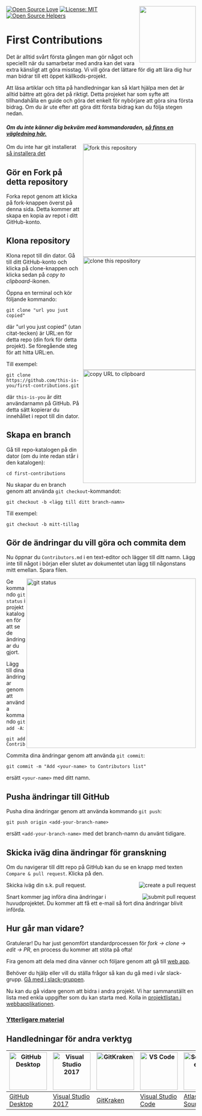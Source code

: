 [![Open Source Love](https://badges.frapsoft.com/os/v1/open-source.svg?v=103)](https://github.com/ellerbrock/open-source-badges/)
[<img align="right" width="150" src="https://firstcontributions.github.io/assets/Readme/join-slack-team.png">](https://join.slack.com/t/firstcontributors/shared_invite/zt-1hg51qkgm-Xc7HxhsiPYNN3ofX2_I8FA)
[![License: MIT](https://img.shields.io/badge/License-MIT-green.svg)](https://opensource.org/licenses/MIT)
[![Open Source Helpers](https://www.codetriage.com/roshanjossey/first-contributions/badges/users.svg)](https://www.codetriage.com/roshanjossey/first-contributions)


# First Contributions

Det är alltid svårt första gången man gör något och speciellt när du samarbetar med andra kan det vara extra känsligt att göra misstag. Vi vill göra det lättare för dig att lära dig hur man bidrar till ett öppet källkods-projekt.

Att läsa artiklar och titta på handledningar kan så klart hjälpa men det är alltid bättre att göra det på riktigt. Detta projeket har som syfte att tillhandahålla en guide och göra det enkelt för nybörjare att göra sina första bidrag. Om du är ute efter att göra ditt första bidrag kan du följa stegen nedan.


#### *Om du inte känner dig bekväm med kommandoraden, [så finns en vägledning här.](#Handledningar-för-andra-verktyg)*


<img align="right" width="300" src="https://firstcontributions.github.io/assets/Readme/fork.png" alt="fork this repository" />

Om du inte har git installerat [så installera det]( https://help.github.com/articles/set-up-git/ )

## Gör en Fork på detta repository

Forka repot genom att klicka på fork-knappen överst på denna sida.
Detta kommer att skapa en kopia av repot i ditt GitHub-konto.

## Klona repository

<img align="right" width="300" src="https://firstcontributions.github.io/assets/Readme/clone.png" alt="clone this repository" />

Klona repot till din dator. Gå till ditt GitHub-konto och klicka på clone-knappen och klicka sedan på *copy to clipboard*-ikonen.

Öppna en terminal och kör följande kommando:

```
git clone "url you just copied"
```
där "url you just copied" (utan citat-tecken) är URL:en för detta repo (din fork för detta projekt). Se föregående steg för att hitta URL:en.

<img align="right" width="300" src="https://firstcontributions.github.io/assets/Readme/copy-to-clipboard.png" alt="copy URL to clipboard" />

Till exempel:
```
git clone https://github.com/this-is-you/first-contributions.git
```
där `this-is-you` är ditt användarnamn på GitHub. På detta sätt kopierar du innehållet i repot till din dator.

## Skapa en branch

Gå till repo-katalogen på din dator (om du inte redan står i den katalogen):

```
cd first-contributions
```

Nu skapar du en branch genom att använda `git checkout`-kommandot:
```
git checkout -b <lägg till ditt branch-namn>
```

Till exempel:
```
git checkout -b mitt-tillag
```

## Gör de ändringar du vill göra och commita dem

Nu öppnar du `Contributors.md` i en text-editor och lägger till ditt namn. Lägg inte till något i början eller slutet av dokumentet utan lägg till någonstans mitt emellan. Spara filen.

<img align="right" width="450" src="https://firstcontributions.github.io/assets/Readme/git-status.png" alt="git status" />

Ge kommando `git status` i projektkatalogen för att se de ändringar du gjort.


Lägg till dina ändringar genom att använda kommando `git add -A`:

```
git add Contributors.md
```

Commita dina ändringar genom att använda `git commit`:
```
git commit -m "Add <your-name> to Contributors list"
```
ersätt `<your-name>` med ditt namn.

## Pusha ändringar till GitHub

Pusha dina ändringar genom att använda kommando `git push`:
```
git push origin <add-your-branch-name>
```
ersätt `<add-your-branch-name>` med det branch-namn du använt tidigare.

## Skicka iväg dina ändringar för granskning

Om du navigerar till ditt repo på GitHub kan du se en knapp med texten `Compare & pull request`. Klicka på den.

<img style="float: right;" src="https://firstcontributions.github.io/assets/Readme/compare-and-pull.png" alt="create a pull request" />

Skicka iväg din s.k. pull request.

<img style="float: right;" src="https://firstcontributions.github.io/assets/Readme/submit-pull-request.png" alt="submit pull request" />

Snart kommer jag införa dina ändringar i huvudprojektet. Du kommer att få ett e-mail så fort dina ändringar blivit införda.

## Hur går man vidare?

Gratulerar! Du har just genomfört standardprocessen för _fork -> clone -> edit -> PR_, en process du kommer att stöta på ofta!

Fira genom att dela med dina vänner och följare genom att gå till [web app](https://firstcontributions.github.io/#social-share).

Behöver du hjälp eller vill du ställa frågor så kan du gå med i vår slack-grupp. [Gå med i slack-gruppen](https://join.slack.com/t/firstcontributors/shared_invite/zt-1hg51qkgm-Xc7HxhsiPYNN3ofX2_I8FA).

Nu kan du gå vidare genom att bidra i andra projekt. Vi har sammanställt en lista med enkla uppgifter som du kan starta med. Kolla in [projektlistan i webbapplikationen](https://firstcontributions.github.io/#project-list).

### [Ytterligare material](../additional-material/git_workflow_scenarios/additional-material.md)


## Handledningar för andra verktyg

| <a href="../gui-tool-tutorials/github-desktop-tutorial.md"><img alt="GitHub Desktop" src="https://desktop.github.com/images/desktop-icon.svg" width="100"></a> | <a href="../gui-tool-tutorials/github-windows-vs2017-tutorial.md"><img alt="Visual Studio 2017" src="https://upload.wikimedia.org/wikipedia/commons/c/cd/Visual_Studio_2017_Logo.svg" width="100"></a> | <a href="../gui-tool-tutorials/gitkraken-tutorial.md"><img alt="GitKraken" src="https://firstcontributions.github.io/assets/gui-tool-tutorials/gitkraken-tutorial/gk-icon.png" width="100"></a> | <a href="../gui-tool-tutorials/github-windows-vs-code-tutorial.md"><img alt="VS Code" src="https://upload.wikimedia.org/wikipedia/commons/1/1c/Visual_Studio_Code_1.35_icon.png" width=100></a> | <a href="../gui-tool-tutorials/sourcetree-macos-tutorial.md"><img alt="Sourcetree App" src="https://wac-cdn.atlassian.com/dam/jcr:81b15cde-be2e-4f4a-8af7-9436f4a1b431/Sourcetree-icon-blue.svg" width=100></a> | <a href="../gui-tool-tutorials/github-windows-intellij-tutorial.md"><img alt="IntelliJ IDEA" src="https://upload.wikimedia.org/wikipedia/commons/thumb/9/9c/IntelliJ_IDEA_Icon.svg/512px-IntelliJ_IDEA_Icon.svg.png" width=100></a> |
| --- | --- | --- | --- | --- | --- |
| [GitHub Desktop](../gui-tool-tutorials/github-desktop-tutorial.md) | [Visual Studio 2017](../gui-tool-tutorials/github-windows-vs2017-tutorial.md) | [GitKraken](../gui-tool-tutorials/gitkraken-tutorial.md) | [Visual Studio Code](../gui-tool-tutorials/github-windows-vs-code-tutorial.md) | [Atlassian Sourcetree](../gui-tool-tutorials/sourcetree-macos-tutorial.md) | [IntelliJ IDEA](../gui-tool-tutorials/github-windows-intellij-tutorial.md) |
